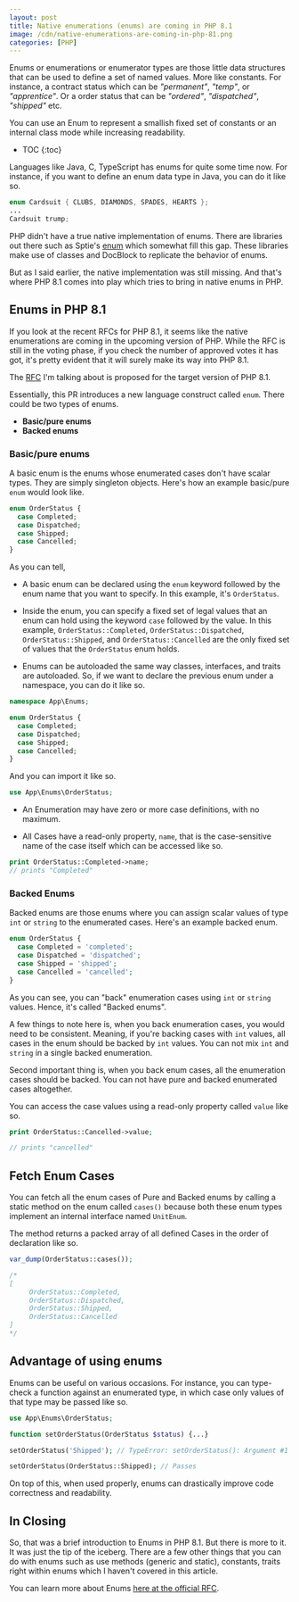 ```yaml
---
layout: post
title: Native enumerations (enums) are coming in PHP 8.1
image: /cdn/native-enumerations-are-coming-in-php-81.png
categories: [PHP]
---
```


Enums or enumerations or enumerator types are those little data structures that can be used to define a set of named values. More like constants. For instance, a contract status which can be *"permanent"*, *"temp"*, or *"apprentice"*. Or a order status that can be *"ordered"*, *"dispatched"*, *"shipped"* etc.

You can use an Enum to represent a smallish fixed set of constants or an internal class mode while increasing readability.

* TOC
{:toc}

Languages like Java, C, TypeScript has enums for quite some time now. For instance, if you want to define an enum data type in Java, you can do it like so.

```java
enum Cardsuit { CLUBS, DIAMONDS, SPADES, HEARTS };
...
Cardsuit trump;
```

PHP didn't have a true native implementation of enums. There are libraries out there such as Sptie's [enum](https://github.com/spatie/enum) which somewhat fill this gap. These libraries make use of classes and DocBlock to replicate the behavior of enums. 

But as I said earlier, the native implementation was still missing. And that's where PHP 8.1 comes into play which tries to bring in native enums in PHP.

## Enums in PHP 8.1

If you look at the recent RFCs for PHP 8.1, it seems like the native enumerations are coming in the upcoming version of PHP. While the RFC is still in the voting phase, if you check the number of approved votes it has got, it's pretty evident that it will surely make its way into PHP 8.1.

The [RFC](https://wiki.php.net/rfc/enumerations) I'm talking about is proposed for the target version of PHP 8.1.

Essentially, this PR introduces a new language construct called `enum`. There could be two types of enums.

- **Basic/pure enums**
- **Backed enums**

### Basic/pure enums

A basic enum is the enums whose enumerated cases don't have scalar types. They are simply singleton objects. Here's how an example basic/pure `enum` would look like.

```php
enum OrderStatus {
  case Completed;
  case Dispatched;
  case Shipped;
  case Cancelled;
}
```

As you can tell, 

- A basic enum can be declared using the `enum` keyword followed by the enum name that you want to specify. In this example, it's `OrderStatus`.

- Inside the enum, you can specify a fixed set of legal values that an enum can hold using the keyword `case` followed by the value. In this example, `OrderStatus::Completed`, `OrderStatus::Dispatched`, `OrderStatus::Shipped`, and `OrderStatus::Cancelled` are the only fixed set of values that the `OrderStatus` enum holds.

- Enums can be autoloaded the same way classes, interfaces, and traits are autoloaded. So, if we want to declare the previous enum under a namespace, you can do it like so.

```php
namespace App\Enums;

enum OrderStatus {
  case Completed;
  case Dispatched;
  case Shipped;
  case Cancelled;
}
```

And you can import it like so.

```php
use App\Enums\OrderStatus;
```

- An Enumeration may have zero or more case definitions, with no maximum.

- All Cases have a read-only property, `name`, that is the case-sensitive name of the case itself which can be accessed like so.

```php
print OrderStatus::Completed->name;
// prints "Completed"
```

### Backed Enums

Backed enums are those enums where you can assign scalar values of type `int` or `string` to the enumerated cases. Here's an example backed enum.

```php
enum OrderStatus {
  case Completed = 'completed';
  case Dispatched = 'dispatched';
  case Shipped = 'shipped';
  case Cancelled = 'cancelled';
}
```

As you can see, you can "back" enumeration cases using `int` or `string` values. Hence, it's called "Backed enums".

A few things to note here is, when you back enumeration cases, you would need to be consistent. Meaning, if you're backing cases with `int` values, all cases in the enum should be backed by `int` values. You can not mix `int` and `string` in a single backed enumeration.

Second important thing is, when you back enum cases, all the enumeration cases should be backed. You can not have pure and backed enumerated cases altogether.

You can access the case values using a read-only property called `value` like so.

```php
print OrderStatus::Cancelled->value;

// prints "cancelled"
```

## Fetch Enum Cases

You can fetch all the enum cases of Pure and Backed enums by calling a static method on the enum called `cases()` because both these enum types implement an internal interface named `UnitEnum`. 

The method returns a packed array of all defined Cases in the order of declaration like so.

```php
var_dump(OrderStatus::cases());

/*
[
     OrderStatus::Completed, 
     OrderStatus::Dispatched, 
     OrderStatus::Shipped, 
     OrderStatus::Cancelled
]
*/
```

## Advantage of using enums

Enums can be useful on various occasions. For instance, you can type-check a function against an enumerated type, in which case only values of that type may be passed like so.

```php
use App\Enums\OrderStatus;

function setOrderStatus(OrderStatus $status) {...}

setOrderStatus('Shipped'); // TypeError: setOrderStatus(): Argument #1 ($status) must be of type OrderStatus, string given

setOrderStatus(OrderStatus::Shipped); // Passes
```

On top of this, when used properly, enums can drastically improve code correctness and readability.

## In Closing

So, that was a brief introduction to Enums in PHP 8.1. But there is more to it. It was just the tip of the iceberg. There are a few other things that you can do with enums such as use methods (generic and static), constants, traits right within enums which I haven't covered in this article.

You can learn more about Enums [here at the official RFC](https://wiki.php.net/rfc/enumerations).